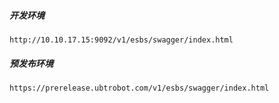 ##### 开发环境
```text
http://10.10.17.15:9092/v1/esbs/swagger/index.html
```

##### 预发布环境
```text
https://prerelease.ubtrobot.com/v1/esbs/swagger/index.html
```